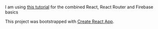 I am using [this tutorial](https://www.robinwieruch.de/complete-firebase-authentication-react-tutorial/#react-application-setup) for the combined React, React Router and Firebase basics

This project was bootstrapped with [Create React App](https://github.com/facebook/create-react-app).

